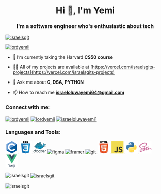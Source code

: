 <h1 align="center">Hi 👋, I'm Yemi</h1>
<h3 align="center">I'm a software engineer who's enthusiastic about tech</h3>

<p align="left"> <a href="https://github.com/ryo-ma/github-profile-trophy"><img src="https://github-profile-trophy.vercel.app/?username=israelsgit" alt="israelsgit" /></a> </p>

<p align="left"> <a href="https://twitter.com/lordyemii" target="blank"><img src="https://img.shields.io/twitter/follow/lordyemii?logo=twitter&style=for-the-badge" alt="lordyemii" /></a> </p>

- 🌱 I’m currently taking the Harvard **CS50 course**

- 👨‍💻 All of my projects are available at [https://vercel.com/israelsgits-projects](https://vercel.com/israelsgits-projects)

- 💬 Ask me about **C, DSA, PYTHON**

- 📫 How to reach me **israeloluwayemi64@gmail.com**

<h3 align="left">Connect with me:</h3>
<p align="left">
<a href="https://twitter.com/lordyemii" target="blank"><img align="center" src="https://raw.githubusercontent.com/rahuldkjain/github-profile-readme-generator/master/src/images/icons/Social/twitter.svg" alt="lordyemii" height="30" width="40" /></a>
<a href="https://instagram.com/lordyemii" target="blank"><img align="center" src="https://raw.githubusercontent.com/rahuldkjain/github-profile-readme-generator/master/src/images/icons/Social/instagram.svg" alt="lordyemii" height="30" width="40" /></a>
<a href="https://www.hackerrank.com/israeloluwayemi1" target="blank"><img align="center" src="https://raw.githubusercontent.com/rahuldkjain/github-profile-readme-generator/master/src/images/icons/Social/hackerrank.svg" alt="israeloluwayemi1" height="30" width="40" /></a>
</p>

<h3 align="left">Languages and Tools:</h3>
<p align="left"> <a href="https://www.cprogramming.com/" target="_blank" rel="noreferrer"> <img src="https://raw.githubusercontent.com/devicons/devicon/master/icons/c/c-original.svg" alt="c" width="40" height="40"/> </a> <a href="https://www.w3schools.com/css/" target="_blank" rel="noreferrer"> <img src="https://raw.githubusercontent.com/devicons/devicon/master/icons/css3/css3-original-wordmark.svg" alt="css3" width="40" height="40"/> </a> <a href="https://www.docker.com/" target="_blank" rel="noreferrer"> <img src="https://raw.githubusercontent.com/devicons/devicon/master/icons/docker/docker-original-wordmark.svg" alt="docker" width="40" height="40"/> </a> <a href="https://www.figma.com/" target="_blank" rel="noreferrer"> <img src="https://www.vectorlogo.zone/logos/figma/figma-icon.svg" alt="figma" width="40" height="40"/> </a> <a href="https://www.framer.com/" target="_blank" rel="noreferrer"> <img src="https://www.vectorlogo.zone/logos/framer/framer-icon.svg" alt="framer" width="40" height="40"/> </a> <a href="https://git-scm.com/" target="_blank" rel="noreferrer"> <img src="https://www.vectorlogo.zone/logos/git-scm/git-scm-icon.svg" alt="git" width="40" height="40"/> </a> <a href="https://www.w3.org/html/" target="_blank" rel="noreferrer"> <img src="https://raw.githubusercontent.com/devicons/devicon/master/icons/html5/html5-original-wordmark.svg" alt="html5" width="40" height="40"/> </a> <a href="https://developer.mozilla.org/en-US/docs/Web/JavaScript" target="_blank" rel="noreferrer"> <img src="https://raw.githubusercontent.com/devicons/devicon/master/icons/javascript/javascript-original.svg" alt="javascript" width="40" height="40"/> </a> <a href="https://www.python.org" target="_blank" rel="noreferrer"> <img src="https://raw.githubusercontent.com/devicons/devicon/master/icons/python/python-original.svg" alt="python" width="40" height="40"/> </a> <a href="https://sass-lang.com" target="_blank" rel="noreferrer"> <img src="https://raw.githubusercontent.com/devicons/devicon/master/icons/sass/sass-original.svg" alt="sass" width="40" height="40"/> </a> <a href="https://vuejs.org/" target="_blank" rel="noreferrer"> <img src="https://raw.githubusercontent.com/devicons/devicon/master/icons/vuejs/vuejs-original-wordmark.svg" alt="vuejs" width="40" height="40"/> </a> </p>

<p><img align="left" src="https://github-readme-stats.vercel.app/api/top-langs?username=israelsgit&show_icons=true&locale=en&layout=compact" alt="israelsgit" /></p>

<p>&nbsp;<img align="center" src="https://github-readme-stats.vercel.app/api?username=israelsgit&show_icons=true&locale=en" alt="israelsgit" /></p>

<p><img align="center" src="https://github-readme-streak-stats.herokuapp.com/?user=israelsgit&" alt="israelsgit" /></p>
